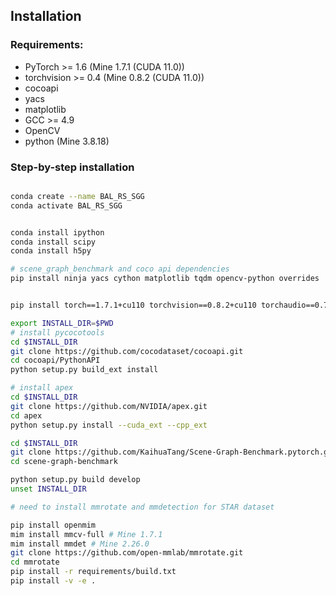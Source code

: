 ## Installation


### Requirements:
- PyTorch >= 1.6 (Mine 1.7.1 (CUDA 11.0))
- torchvision >= 0.4 (Mine 0.8.2 (CUDA 11.0))
- cocoapi
- yacs
- matplotlib
- GCC >= 4.9
- OpenCV
- python (Mine 3.8.18)


### Step-by-step installation

```bash

conda create --name BAL_RS_SGG 
conda activate BAL_RS_SGG


conda install ipython
conda install scipy
conda install h5py

# scene_graph_benchmark and coco api dependencies
pip install ninja yacs cython matplotlib tqdm opencv-python overrides


pip install torch==1.7.1+cu110 torchvision==0.8.2+cu110 torchaudio==0.7.2 -f https://download.pytorch.org/whl/torch_stable.html

export INSTALL_DIR=$PWD
# install pycocotools
cd $INSTALL_DIR
git clone https://github.com/cocodataset/cocoapi.git
cd cocoapi/PythonAPI
python setup.py build_ext install

# install apex
cd $INSTALL_DIR
git clone https://github.com/NVIDIA/apex.git
cd apex
python setup.py install --cuda_ext --cpp_ext

cd $INSTALL_DIR
git clone https://github.com/KaihuaTang/Scene-Graph-Benchmark.pytorch.git
cd scene-graph-benchmark

python setup.py build develop
unset INSTALL_DIR

# need to install mmrotate and mmdetection for STAR dataset

pip install openmim
mim install mmcv-full # Mine 1.7.1   
mim install mmdet # Mine 2.26.0 
git clone https://github.com/open-mmlab/mmrotate.git
cd mmrotate
pip install -r requirements/build.txt
pip install -v -e .

